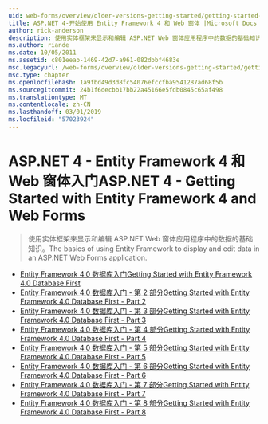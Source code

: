 ```yaml
---
uid: web-forms/overview/older-versions-getting-started/getting-started-with-ef/index
title: ASP.NET 4-开始使用 Entity Framework 4 和 Web 窗体 |Microsoft Docs
author: rick-anderson
description: 使用实体框架来显示和编辑 ASP.NET Web 窗体应用程序中的数据的基础知识。
ms.author: riande
ms.date: 10/05/2011
ms.assetid: c801eeab-1469-42d7-a961-082dbbf4683e
msc.legacyurl: /web-forms/overview/older-versions-getting-started/getting-started-with-ef
msc.type: chapter
ms.openlocfilehash: 1a9fbd49d3d8fc54076efccfba9541287ad68f5b
ms.sourcegitcommit: 24b1f6decbb17bb22a45166e5fdb0845c65af498
ms.translationtype: MT
ms.contentlocale: zh-CN
ms.lasthandoff: 03/01/2019
ms.locfileid: "57023924"
---
```

<a name="aspnet-4---getting-started-with-entity-framework-4-and-web-forms"></a><span data-ttu-id="6f5d7-103">ASP.NET 4 - Entity Framework 4 和 Web 窗体入门</span><span class="sxs-lookup"><span data-stu-id="6f5d7-103">ASP.NET 4 - Getting Started with Entity Framework 4 and Web Forms</span></span>
====================
> <span data-ttu-id="6f5d7-104">使用实体框架来显示和编辑 ASP.NET Web 窗体应用程序中的数据的基础知识。</span><span class="sxs-lookup"><span data-stu-id="6f5d7-104">The basics of using Entity Framework to display and edit data in an ASP.NET Web Forms application.</span></span>


- [<span data-ttu-id="6f5d7-105">Entity Framework 4.0 数据库入门</span><span class="sxs-lookup"><span data-stu-id="6f5d7-105">Getting Started with Entity Framework 4.0 Database First</span></span>](the-entity-framework-and-aspnet-getting-started-part-1.md)
- [<span data-ttu-id="6f5d7-106">Entity Framework 4.0 数据库入门 - 第 2 部分</span><span class="sxs-lookup"><span data-stu-id="6f5d7-106">Getting Started with Entity Framework 4.0 Database First - Part 2</span></span>](the-entity-framework-and-aspnet-getting-started-part-2.md)
- [<span data-ttu-id="6f5d7-107">Entity Framework 4.0 数据库入门 - 第 3 部分</span><span class="sxs-lookup"><span data-stu-id="6f5d7-107">Getting Started with Entity Framework 4.0 Database First - Part 3</span></span>](the-entity-framework-and-aspnet-getting-started-part-3.md)
- [<span data-ttu-id="6f5d7-108">Entity Framework 4.0 数据库入门 - 第 4 部分</span><span class="sxs-lookup"><span data-stu-id="6f5d7-108">Getting Started with Entity Framework 4.0 Database First - Part 4</span></span>](the-entity-framework-and-aspnet-getting-started-part-4.md)
- [<span data-ttu-id="6f5d7-109">Entity Framework 4.0 数据库入门 - 第 5 部分</span><span class="sxs-lookup"><span data-stu-id="6f5d7-109">Getting Started with Entity Framework 4.0 Database First - Part 5</span></span>](the-entity-framework-and-aspnet-getting-started-part-5.md)
- [<span data-ttu-id="6f5d7-110">Entity Framework 4.0 数据库入门 - 第 6 部分</span><span class="sxs-lookup"><span data-stu-id="6f5d7-110">Getting Started with Entity Framework 4.0 Database First - Part 6</span></span>](the-entity-framework-and-aspnet-getting-started-part-6.md)
- [<span data-ttu-id="6f5d7-111">Entity Framework 4.0 数据库入门 - 第 7 部分</span><span class="sxs-lookup"><span data-stu-id="6f5d7-111">Getting Started with Entity Framework 4.0 Database First - Part 7</span></span>](the-entity-framework-and-aspnet-getting-started-part-7.md)
- [<span data-ttu-id="6f5d7-112">Entity Framework 4.0 数据库入门 - 第 8 部分</span><span class="sxs-lookup"><span data-stu-id="6f5d7-112">Getting Started with Entity Framework 4.0 Database First - Part 8</span></span>](the-entity-framework-and-aspnet-getting-started-part-8.md)
